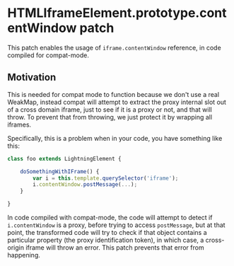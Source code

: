 # HTMLIframeElement.prototype.contentWindow patch

This patch enables the usage of `iframe.contentWindow` reference, in code compiled for compat-mode.

## Motivation

This is needed for compat mode to function because we don't use a real WeakMap,
instead compat will attempt to extract the proxy internal slot out of a cross
domain iframe, just to see if it is a proxy or not, and that will throw. To prevent
that from throwing, we just protect it by wrapping all iframes.

Specifically, this is a problem when in your code, you have something like this:

```js
class foo extends LightningElement {

    doSomethingWithIFrame() {
        var i = this.template.querySelector('iframe');
        i.contentWindow.postMessage(...);
    }

}
```

In code compiled with compat-mode, the code will attempt to detect if `i.contentWindow` is a proxy, before trying to access `postMessage`, but at that point, the transformed code will try to check if that object contains a particular property (the proxy identification token), in which case, a cross-origin iframe will throw an error. This patch prevents that error from happening.

